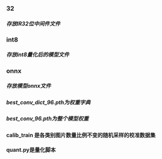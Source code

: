 ###  32

##### 存放IR32位中间件文件

### int8

##### 存放int8量化后的模型文件

### onnx

##### 存放模型onnx文件

##### best_conv_dict_96.pth为权重字典

##### best_conv_96.pth为整个模型权重

#### calib_train 是各类别图片数量比例不变的随机采样的校准数据集

#### quant.py是量化脚本